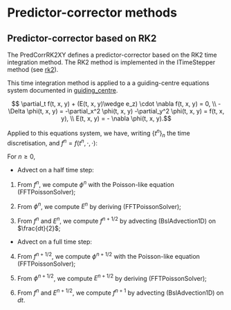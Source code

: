 # Predictor-corrector methods

## Predictor-corrector based on RK2

The PredCorrRK2XY defines a predictor-corrector based on the RK2 time integration method.
The RK2 method is implemented in the ITimeStepper method (see [rk2](../../timestepper/README.md)).

This time integration method is applied to a a guiding-centre equations system documented in [guiding\_centre](./../../../simulations/geometryXY/guiding_centre/README.md).

```math
    \partial_t f(t, x, y) + (E(t, x, y)\wedge e_z) \cdot \nabla f(t, x, y) = 0, \\
    - \Delta \phi(t, x, y)  = -\partial_x^2 \phi(t, x, y) -\partial_y^2 \phi(t, x, y) = f(t, x, y), \\
    E(t, x, y) =  - \nabla \phi(t, x, y).
```

Applied to this equations system, we have, writing $`\{t^n\}_n \text{ the time discretisation, and } f^n = f(t^n, \cdot, \cdot)`$:

For $n\geq 0$,

- Advect on a half time step:

 1. From $f^n$, we compute $\phi^n$ with the Poisson-like equation (FFTPoissonSolver);

 2. From $\phi^n$, we compute $E^n$ by deriving (FFTPoissonSolver);

 3. From $f^n \text{ and } E^n$, we compute $f^{n+1/2}$ by advecting (BslAdvection1D) on $\frac{dt}{2}$;

- Advect on a full time step:

 4. From $f^{n+1/2}$, we compute $\phi^{n+1/2}$ with the Poisson-like equation (FFTPoissonSolver);

 5. From $\phi^{n+1/2}$, we compute $E^{n+1/2}$ by deriving (FFTPoissonSolver);

 6. From $f^n \text{ and } E^{n+1/2}$, we compute $f^{n+1}$ by advecting (BslAdvection1D) on $dt$.
